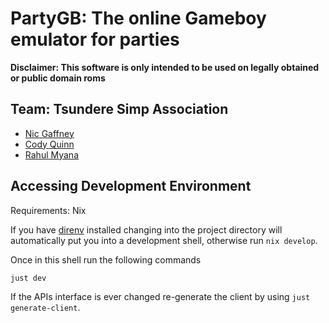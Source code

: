 # PartyGB: The online Gameboy emulator for parties
**Disclaimer: This software is only intended to be used on legally obtained or public domain roms**

## Team: Tsundere Simp Association
- [Nic Gaffney](https://github.com/nic-gaffney)
- [Cody Quinn](https://github.com/cody-quinn)
- [Rahul Myana](https://github.com/Ramenisneat)

## Accessing Development Environment

Requirements: Nix

If you have [direnv](https://direnv.net/) installed changing into the project directory will automatically put you into
a development shell, otherwise run `nix develop`.

Once in this shell run the following commands

```shell
just dev
```

If the APIs interface is ever changed re-generate the client by using `just generate-client`.
